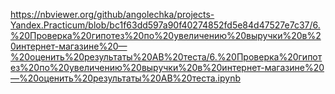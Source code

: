 https://nbviewer.org/github/angolechka/projects-Yandex.Practicum/blob/bc1f63dd597a90f40274852fd5e84d47527e7c37/6.%20Проверка%20гипотез%20по%20увеличению%20выручки%20в%20интернет-магазине%20—%20оценить%20результаты%20AB%20теста/6.%20Проверка%20гипотез%20по%20увеличению%20выручки%20в%20интернет-магазине%20—%20оценить%20результаты%20AB%20теста.ipynb
